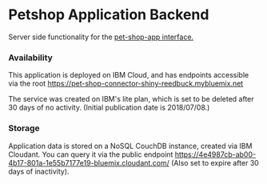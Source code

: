 # Petshop Application Backend
Server side functionality for the [pet-shop-app interface.](https://github.com/dnery/pet-shop-app)

### Availability
This application is deployed on IBM Cloud, and has endpoints accessible via the
root https://pet-shop-connector-shiny-reedbuck.mybluemix.net


The service was created on IBM's lite plan, which is set to be deleted after
30 days of no activity. (Initial publication date is 2018/07/08.)

### Storage
Application data is stored on a NoSQL CouchDB instance, created via
IBM Cloudant. You can query it via the public endpoint
https://4e4987cb-ab00-4b17-801a-1e55b7177e19-bluemix.cloudant.com/
(Also set to expire after 30 days of inactivity).
